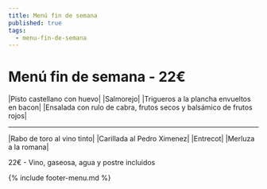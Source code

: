 ```yaml
---
title: Menú fin de semana
published: true
tags:
  - menu-fin-de-semana
---
```


# Menú fin de semana - 22€

|Pisto castellano con huevo|
|Salmorejo|
|Trigueros a la plancha envueltos en bacon|
|Ensalada con rulo de cabra, frutos secos y balsámico de frutos rojos|

------

|Rabo de toro al vino tinto|
|Carillada al Pedro Ximenez|
|Entrecot|
|Merluza a la romana|

<!-- |Cordero asado|eligiendo este segundo plato se añade 6€ al menú, en total 28€| -->

22€ - Vino, gaseosa, agua y postre incluidos

{% include footer-menu.md %}
